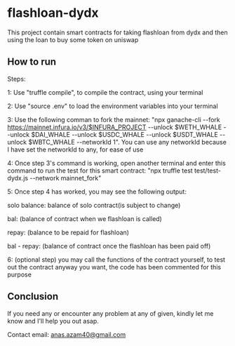 # flashloan-dydx
This project contain smart contracts for taking flashloan from dydx and then using the loan to buy some token on uniswap

## How to run
Steps:

1: Use "truffle compile", to compile the contract, using your terminal

2: Use "source .env" to load the environment variables into your terminal

3: Use the following comman to fork the mainnet: "npx ganache-cli --fork https://mainnet.infura.io/v3/$INFURA_PROJECT --unlock $WETH_WHALE --unlock $DAI_WHALE --unlock $USDC_WHALE --unlock $USDT_WHALE --unlock $WBTC_WHALE --networkId 1". You can use any networkId because I have set the networkId to any, for ease of use

4: Once step 3's command is working, open another terminal and enter this command to run the test for this smart contract: "npx truffle test test/test-dydx.js --network mainnet_fork"

5: Once step 4 has worked, you may see the following output:

solo balance: balance of solo contract(is subject to change)

bal: (balance of contract when we flashloan is called)

repay: (balance to be repaid for flashloan)

bal - repay: (balance of contract once the flashloan has been paid off)

6: (optional step) you may call the functions of the contract yourself, to test out the contract anyway you want, the code has been commented for this purpose

## Conclusion
If you need any or encounter any problem at any of given, kindly let me know and I'll help you out asap. 

Contact email: anas.azam40@gmail.com

 
